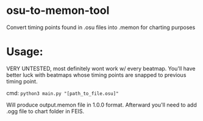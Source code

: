 # osu-to-memon-tool
Convert timing points found in .osu files into .memon for charting purposes

# Usage:
VERY UNTESTED, most definitely wont work w/ every beatmap. You'll have better luck with beatmaps whose timing points are snapped to previous timing point.

cmd: `python3 main.py "[path_to_file.osu]"`

Will produce output.memon file in 1.0.0 format. Afterward you'll need to add .ogg file to chart folder in FEIS.

